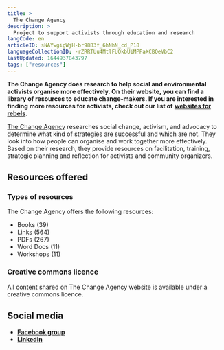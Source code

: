 ```yaml
---
title: >
  The Change Agency
description: >
  Project to support activists through education and research
langCode: en
articleID: sNAYwgigWjH-br98B3f_6hNhN_cd_P18
languageCollectionID: -rZRRTUu4MtlFUQkbUiMPPaXCBOeVbC2
lastUpdated: 1644937843797
tags: ["resources"]
---
```


**The Change Agency does research to help social and environmental activists organise more effectively. On their website, you can find a library of resources to educate change-makers. If you are interested in finding more resources for activists, check out our list of** [**websites for rebels**](/resources/websites)**.**

[The Change Agency](https://thechangeagency.org/resources/) researches social change, activism, and advocacy to determine what kind of strategies are successful and which are not. They look into how people can organise and work together more effectively. Based on their research, they provide resources on facilitation, training, strategic planning and reflection for activists and community organizers.

## Resources offered

### Types of resources

The Change Agency offers the following resources:

-   Books (39)
-   Links (564)
-   PDFs (267)
-   Word Docs (11)
-   Workshops (11)

### **Creative commons licence**

All content shared on The Change Agency website is available under a creative commons licence.

## **Social media**

-   [**Facebook group**](https://www.facebook.com/groups/thechangeagency.org)
-   [**LinkedIn**](https://www.linkedin.com/company/the-change-agency/)